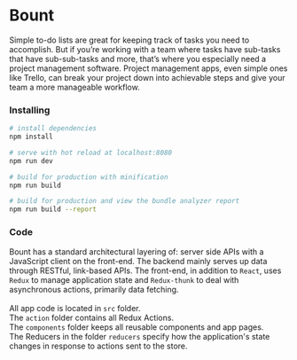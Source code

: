 # Bount

Simple to-do lists are great for keeping track of tasks you need to accomplish. But if you’re working with a team where tasks have sub-tasks that have sub-sub-tasks and more, that’s where you especially need a project management software. Project management apps, even simple ones like Trello, can break your project down into achievable steps and give your team a more manageable workflow.

### Installing

``` bash
# install dependencies
npm install

# serve with hot reload at localhost:8080
npm run dev

# build for production with minification
npm run build

# build for production and view the bundle analyzer report
npm run build --report
```

### Code
Bount has a standard architectural layering of: server side APIs with a JavaScript client on the front-end. The backend mainly serves up data through RESTful, link-based APIs. The front-end, in addition to `React`, uses `Redux` to manage application state and `Redux-thunk` to deal with asynchronous actions, primarily data fetching.
<br><br>
All app code is located in `src` folder.<br>
The `action` folder contains all Redux Actions.<br>
The `components` folder keeps all reusable components and app pages.<br>
The Reducers in the folder `reducers` specify how the application's state changes in response to actions sent to the store.<br>